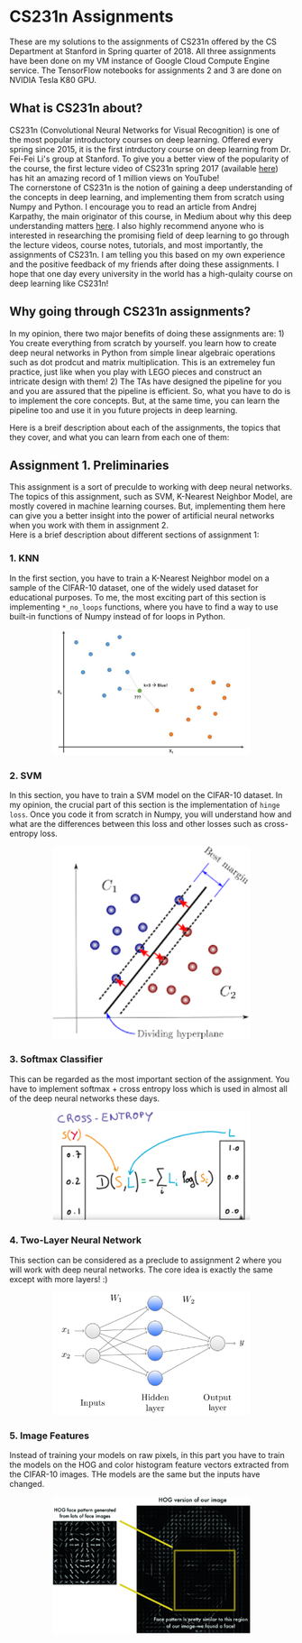 # CS231n Assignments
These are my solutions to the assignments of CS231n offered by the CS Department at Stanford in Spring quarter of 2018. All three assignments have been done on my VM instance of Google Cloud Compute Engine service. The TensorFlow notebooks for assignments 2 and 3 are done on NVIDIA Tesla K80 GPU.

## What is CS231n about?
CS231n (Convolutional Neural Networks for Visual Recognition) is one of the most popular introductory courses on deep learning. Offered every spring since 2015, it is the first intrductory course on deep learning from Dr. Fei-Fei Li's group at Stanford. To give you a better view of the popularity of the course, the first lecture video of CS231n spring 2017 (available [here](https://youtu.be/vT1JzLTH4G4?list=PLC1qU-LWwrF64f4QKQT-Vg5Wr4qEE1Zxk)) has hit an amazing record of 1 million views on YouTube!<br/>
The cornerstone of CS231n is the notion of gaining a deep understanding of the concepts in deep learning, and implementing them from scratch using Numpy and Python. I encourage you to read an article from Andrej Karpathy, the main originator of this course, in Medium about why this deep understanding matters [here](https://medium.com/@karpathy/yes-you-should-understand-backprop-e2f06eab496b). I also highly recommend anyone who is interested in researching the promising field of deep learning to go through the lecture videos, course notes, tutorials, and most importantly, the assignments of CS231n. I am telling you this based on my own experience and the positive feedback of my friends after doing these assignments. I hope that one day every university in the world has a high-qulaity course on deep learning like CS231n!

## Why going through CS231n assignments?
In my opinion, there two major benefits of doing these assignments are: 1) You create everything from scratch by yourself. you learn how to create deep neural networks in Python from simple linear algebraic operations such as dot prodcut and matrix multiplication. This is an extremeley fun practice, just like when you play with LEGO pieces and construct an intricate design with them! 2) The TAs have designed the pipeline for you and you are assured that the pipeline is efficient. So, what you have to do is to implement the core concepts. But, at the same time, you can learn the pipeline too and use it in you future projects in deep learning.

Here is a breif description about each of the assignments, the topics that they cover, and what you can learn from each one of them:

## Assignment 1. Preliminaries
This assignment is a sort of preculde to working with deep neural networks. The topics of this assignment, such as SVM, K-Nearest Neighbor Model, are mostly covered in machine learning courses. But, implementing them here can give you a better insight into the power of artificial neural networks when you work with them in assignment 2.<br/>
Here is a brief description about different sections of assignment 1:

### 1. KNN
In the first section, you have to train a K-Nearest Neighbor model on a sample of the CIFAR-10 dataset, one of the widely used dataset for educational purposes. To me, the most exciting part of this section is implementing `*_no_loops` functions, where you have to find a way to use built-in functions of Numpy instead of for loops in Python. 

<p align="center">
<img src="figures/knn.jpg" alt="drawing" width="350"/>
</p>


### 2. SVM
In this section, you have to train a SVM model on the CIFAR-10 dataset. In my opinion, the crucial part of this section is the implementation of `hinge loss`. Once you code it from scratch in Numpy, you will understand how and what are the differences between this loss and other losses such as cross-entropy loss.

<p align="center">
<img src="figures/svm.png" alt="drawing" width="350"/>
</p>



### 3. Softmax Classifier
This can be regarded as the most important section of the assignment. You have to implement softmax + cross entropy loss which is used in almost all of the deep neural networks these days.

<p align="center">
<img src="figures/softmax.jpg" alt="drawing" width="350"/>
</p>


### 4. Two-Layer Neural Network
This section can be considered as a preclude to assignment 2 where you will work with deep neural networks. The core idea is exactly the same except with more layers! :)

<p align="center">
<img src="figures/neural-network.jpg" alt="drawing" width="350"/>
</p>


### 5. Image Features
Instead of training your models on raw pixels, in this part you have to train the models on the HOG and color histogram feature vectors extracted from the CIFAR-10 images. THe models are the same but the inputs have changed.

<p align="center">
<img src="figures/HOG.jpg" alt="drawing" width="350"/>
</p>

